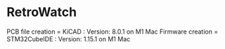 # RetroWatch

PCB file creation = KiCAD : Version: 8.0.1 on M1 Mac
Firmware creation = STM32CubeIDE : Version: 1.15.1 on M1 Mac
